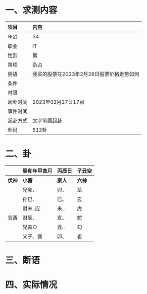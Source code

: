 # 一、求测内容
|项目|内容|
|:-|:-|
|年龄|34|
|职业|IT|
|性别|男|
|策项|杂占|
|钥语|我买的股票在2023年2月28日股票价格走势如何|
|条件||
|时限||
|起卦时间|2023年02月27日17点|
|事件时间||
|起卦方式|文字笔画起卦|
|卦码|512卦|

# 二、卦
||癸卯年甲寅月|丙辰日|子丑空|
|:-|:-|:-|:-|
|**伏神**|**小蓄**|**家人**|**六神**|
||兄卯、|卯、|龙|
||孙巳、|巳、|玄|
||财未..应|未..|虎|
|官酉|财辰、|亥、|蛇|
||兄寅○|丑..|勾|
||父子、巽|卯、|雀|


# 三、断语

# 四、实际情况